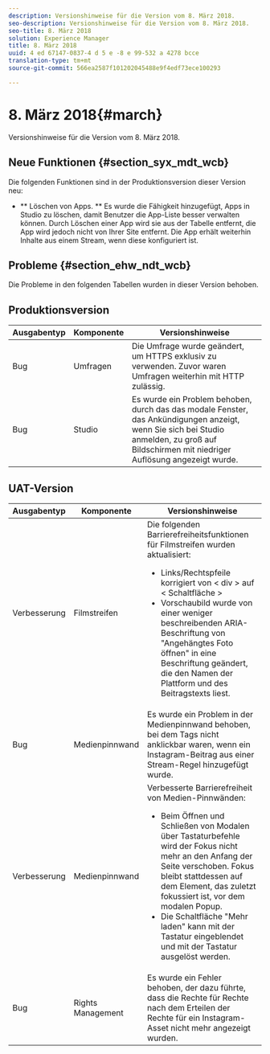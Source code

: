 ```yaml
---
description: Versionshinweise für die Version vom 8. März 2018.
seo-description: Versionshinweise für die Version vom 8. März 2018.
seo-title: 8. März 2018
solution: Experience Manager
title: 8. März 2018
uuid: 4 ed 67147-0837-4 d 5 e -8 e 99-532 a 4278 bcce
translation-type: tm+mt
source-git-commit: 566ea2587f101202045488e9f4edf73ece100293

---
```



# 8. März 2018{#march}

Versionshinweise für die Version vom 8. März 2018.

## Neue Funktionen {#section_syx_mdt_wcb}

Die folgenden Funktionen sind in der Produktionsversion dieser Version neu:

* ** Löschen von Apps. ** Es wurde die Fähigkeit hinzugefügt, Apps in Studio zu löschen, damit Benutzer die App-Liste besser verwalten können. Durch Löschen einer App wird sie aus der Tabelle entfernt, die App wird jedoch nicht von Ihrer Site entfernt. Die App erhält weiterhin Inhalte aus einem Stream, wenn diese konfiguriert ist.

## Probleme {#section_ehw_ndt_wcb}

Die Probleme in den folgenden Tabellen wurden in dieser Version behoben.

## Produktionsversion

| **Ausgabentyp** | **Komponente** | **Versionshinweise** |
|---|---|---|
| Bug | Umfragen | Die Umfrage wurde geändert, um HTTPS exklusiv zu verwenden. Zuvor waren Umfragen weiterhin mit HTTP zulässig. |
| Bug | Studio | Es wurde ein Problem behoben, durch das das modale Fenster, das Ankündigungen anzeigt, wenn Sie sich bei Studio anmelden, zu groß auf Bildschirmen mit niedriger Auflösung angezeigt wurde. |

## UAT-Version

| Ausgabentyp | Komponente | Versionshinweise |
|--- |--- |--- |
| Verbesserung | Filmstreifen | Die folgenden Barrierefreiheitsfunktionen für Filmstreifen wurden aktualisiert: <br><ul><li>Links/Rechtspfeile korrigiert von < div > auf < Schaltfläche > </li><li>Vorschaubild wurde von einer weniger beschreibenden ARIA-Beschriftung von "Angehängtes Foto öffnen" in eine Beschriftung geändert, die den Namen der Plattform und des Beitragstexts liest.</li></ul> |
| Bug | Medienpinnwand | Es wurde ein Problem in der Medienpinnwand behoben, bei dem Tags nicht anklickbar waren, wenn ein Instagram-Beitrag aus einer Stream-Regel hinzugefügt wurde. |
| Verbesserung | Medienpinnwand | Verbesserte Barrierefreiheit von Medien-Pinnwänden: <br><ul><li>Beim Öffnen und Schließen von Modalen über Tastaturbefehle wird der Fokus nicht mehr an den Anfang der Seite verschoben. Fokus bleibt stattdessen auf dem Element, das zuletzt fokussiert ist, vor dem modalen Popup.</li><li>Die Schaltfläche "Mehr laden" kann mit der Tastatur eingeblendet und mit der Tastatur ausgelöst werden.</li></ul> |
| Bug | Rights Management | Es wurde ein Fehler behoben, der dazu führte, dass die Rechte für Rechte nach dem Erteilen der Rechte für ein Instagram-Asset nicht mehr angezeigt wurden. |

